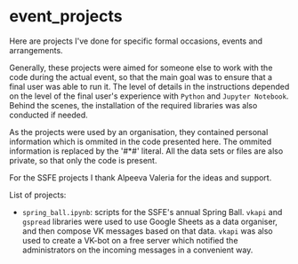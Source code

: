 # event_projects

Here are projects I've done for specific formal occasions, events and arrangements.

Generally, these projects were aimed for someone else to work with the code during the actual event, so that the main goal was to ensure that a final user was able to run it. The level of details in the instructions depended on the level of the final user's experience with `Python` and `Jupyter Notebook`. Behind the scenes, the installation of the required libraries was also conducted if needed.

As the projects were used by an organisation, they contained personal information which is ommited in the code presented here. The ommited information is replaced by the '#\*#' literal. All the data sets or files are also private, so that only the code is present.

For the SSFE projects I thank Alpeeva Valeria for the ideas and support.

List of projects:
- `spring_ball.ipynb`: scripts for the SSFE's annual Spring Ball. `vkapi` and `gspread` libraries were used to use Google Sheets as a data organiser, and then compose VK messages based on that data. `vkapi` was also used to create a VK-bot on a free server which notified the administrators on the incoming messages in a convenient way.  
